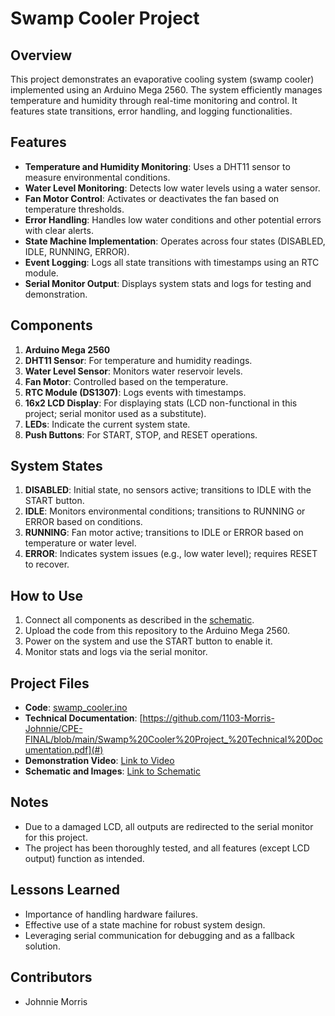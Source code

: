 # Swamp Cooler Project

## Overview
This project demonstrates an evaporative cooling system (swamp cooler) implemented using an Arduino Mega 2560. The system efficiently manages temperature and humidity through real-time monitoring and control. It features state transitions, error handling, and logging functionalities.

## Features
- **Temperature and Humidity Monitoring**: Uses a DHT11 sensor to measure environmental conditions.
- **Water Level Monitoring**: Detects low water levels using a water sensor.
- **Fan Motor Control**: Activates or deactivates the fan based on temperature thresholds.
- **Error Handling**: Handles low water conditions and other potential errors with clear alerts.
- **State Machine Implementation**: Operates across four states (DISABLED, IDLE, RUNNING, ERROR).
- **Event Logging**: Logs all state transitions with timestamps using an RTC module.
- **Serial Monitor Output**: Displays system stats and logs for testing and demonstration.

## Components
1. **Arduino Mega 2560**
2. **DHT11 Sensor**: For temperature and humidity readings.
3. **Water Level Sensor**: Monitors water reservoir levels.
4. **Fan Motor**: Controlled based on the temperature.
5. **RTC Module (DS1307)**: Logs events with timestamps.
6. **16x2 LCD Display**: For displaying stats (LCD non-functional in this project; serial monitor used as a substitute).
7. **LEDs**: Indicate the current system state.
8. **Push Buttons**: For START, STOP, and RESET operations.

## System States
1. **DISABLED**: Initial state, no sensors active; transitions to IDLE with the START button.
2. **IDLE**: Monitors environmental conditions; transitions to RUNNING or ERROR based on conditions.
3. **RUNNING**: Fan motor active; transitions to IDLE or ERROR based on temperature or water level.
4. **ERROR**: Indicates system issues (e.g., low water level); requires RESET to recover.

## How to Use
1. Connect all components as described in the [schematic](#).
2. Upload the code from this repository to the Arduino Mega 2560.
3. Power on the system and use the START button to enable it.
4. Monitor stats and logs via the serial monitor.

## Project Files
- **Code**: [swamp_cooler.ino](#)
- **Technical Documentation**: [https://github.com/1103-Morris-Johnnie/CPE-FINAL/blob/main/Swamp%20Cooler%20Project_%20Technical%20Documentation.pdf](#)
- **Demonstration Video**: [Link to Video](#)
- **Schematic and Images**: [Link to Schematic](#)

## Notes
- Due to a damaged LCD, all outputs are redirected to the serial monitor for this project.
- The project has been thoroughly tested, and all features (except LCD output) function as intended.

## Lessons Learned
- Importance of handling hardware failures.
- Effective use of a state machine for robust system design.
- Leveraging serial communication for debugging and as a fallback solution.

## Contributors
- Johnnie Morris
